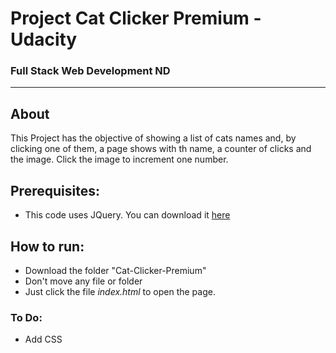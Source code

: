 # Project Cat Clicker Premium - Udacity
### Full Stack Web Development ND
_______________________
## About

This Project has the objective of showing a list of cats names and, by clicking one of them, a page shows with th name, a counter of clicks and the image. 
Click the image to increment one number.

## Prerequisites:

- This code uses JQuery. You can download it [here](https://jquery.com/download/)

## How to run:

- Download the folder "Cat-Clicker-Premium"
- Don't move any file or folder
- Just click the file *index.html* to open the page.

### To Do:

- Add CSS